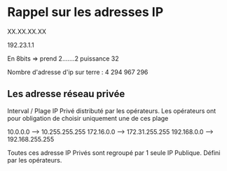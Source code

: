 # Rappel sur les adresses IP

XX.XX.XX.XX

192.23.1.1

En 8bits => prend 2.......2 puissance 32

Nombre d'adresse d'ip sur terre :  4 294 967 296

## Les adresse réseau privée

Interval / Plage IP Privé distributé par les opérateurs. Les opérateurs ont pour obligation de choisir uniquement une de ces plage

10.0.0.0 --> 10.255.255.255
172.16.0.0 --> 172.31.255.255
192.168.0.0 --> 192.168.255.255

Toutes ces adresse IP Privés sont regroupé par 1 seule IP Publique. Défini par les opérateurs.


